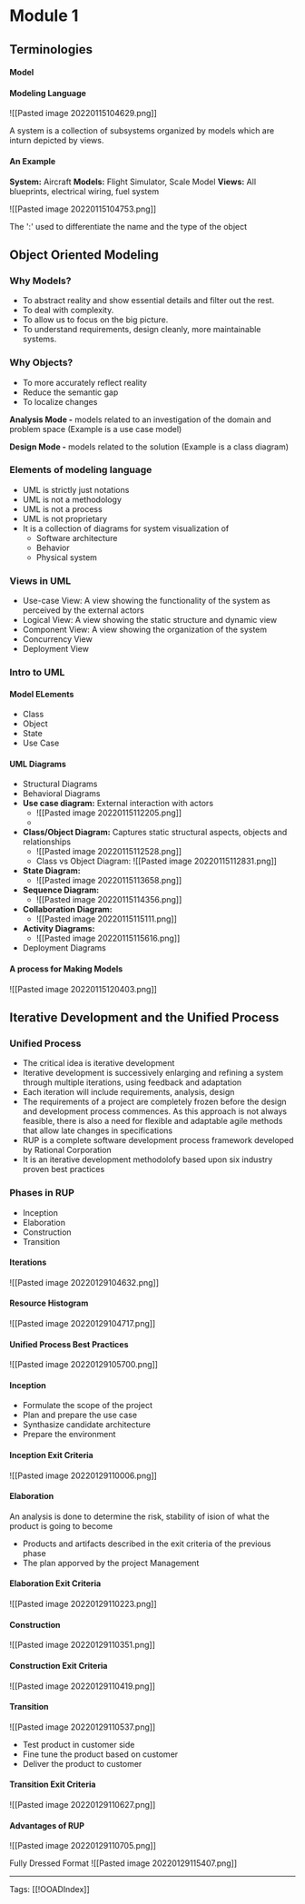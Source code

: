 # Module 1
## Terminologies
#### Model
#### Modeling Language
![[Pasted image 20220115104629.png]]

A system is a collection of subsystems organized by models which are inturn depicted by views.

#### An Example
**System:** Aircraft
**Models:** Flight Simulator, Scale Model
**Views:** All blueprints, electrical wiring, fuel system

![[Pasted image 20220115104753.png]]

The ':' used to differentiate the name and the type of the object

## Object Oriented Modeling
### Why Models?
- To abstract reality and show essential details and filter out the rest.
- To deal with complexity.
- To allow us to focus on the big picture.
- To understand requirements, design cleanly, more maintainable systems.

### Why Objects?
- To more accurately reflect reality
- Reduce the semantic gap
- To localize changes

**Analysis Mode -** models related to an investigation of the domain and problem space (Example is a use case model)

**Design Mode -** models related to the solution (Example is a class diagram)

### Elements of modeling language
- UML is strictly just notations
- UML is not a methodology
- UML is not a process
- UML is not proprietary
- It is a collection of diagrams for system visualization of 
	- Software architecture
	- Behavior
	- Physical system

### Views in UML
- Use-case View: A view showing the functionality of the system as perceived by the external actors
- Logical View: A view showing the static structure and dynamic view
- Component View: A view showing the organization of the system
- Concurrency View
- Deployment View

### Intro to UML
#### Model ELements
- Class
- Object
- State
- Use Case

#### UML Diagrams
- Structural Diagrams
- Behavioral Diagrams
- **Use case diagram:** External interaction with actors
	- ![[Pasted image 20220115112205.png]]
	- 
- **Class/Object Diagram:** Captures static structural aspects, objects and relationships
	- ![[Pasted image 20220115112528.png]]
	- Class vs Object Diagram:
	![[Pasted image 20220115112831.png]]
- **State Diagram:**
	- ![[Pasted image 20220115113658.png]]
- **Sequence Diagram:**
	- ![[Pasted image 20220115114356.png]]
- **Collaboration Diagram:**
	- ![[Pasted image 20220115115111.png]]
- **Activity Diagrams:**
	- ![[Pasted image 20220115115616.png]]
- Deployment Diagrams

#### A process for Making Models
![[Pasted image 20220115120403.png]]


## Iterative Development and the Unified Process
### Unified Process
- The critical idea is iterative development
- Iterative development is successively enlarging and refining a system through multiple iterations, using feedback and adaptation
- Each iteration will include requirements, analysis, design
- The requirements of a project are completely frozen before the design and development process commences. As this approach is not always feasible, there is also a need for flexible and adaptable agile methods that allow late changes in specifications
- RUP is a complete software development process framework developed by Rational Corporation
- It is an iterative development methodolofy based upon six industry proven best practices

### Phases in RUP
- Inception
- Elaboration
- Construction
- Transition

#### Iterations
![[Pasted image 20220129104632.png]]

#### Resource Histogram
![[Pasted image 20220129104717.png]]

#### Unified Process Best Practices
![[Pasted image 20220129105700.png]]

#### Inception
- Formulate the scope of the project
- Plan and prepare the use case
- Synthasize candidate architecture
- Prepare the environment

#### Inception Exit Criteria
![[Pasted image 20220129110006.png]]

#### Elaboration
An analysis is done to determine the risk, stability of ision of what the product is going to become
- Products and artifacts described in the exit criteria of the previous phase
- The plan apporved by the project Management

#### Elaboration Exit Criteria
![[Pasted image 20220129110223.png]]

#### Construction
![[Pasted image 20220129110351.png]]

#### Construction Exit Criteria
![[Pasted image 20220129110419.png]]

#### Transition
![[Pasted image 20220129110537.png]]
- Test product in customer side
- Fine tune the product based on customer
- Deliver the product to customer

#### Transition Exit Criteria
![[Pasted image 20220129110627.png]]

#### Advantages of RUP
![[Pasted image 20220129110705.png]]

Fully Dressed Format
![[Pasted image 20220129115407.png]]

---
Tags: [[!OOADIndex]]